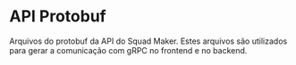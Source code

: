 # API Protobuf

Arquivos do protobuf da API do Squad Maker.
Estes arquivos são utilizados para gerar a comunicação com gRPC no frontend e no backend.
